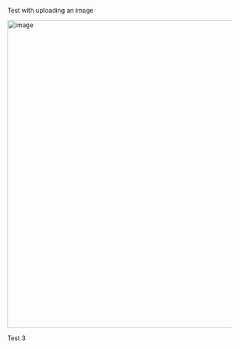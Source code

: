 Test with uploading an image

<img width="692" alt="image" src="https://user-images.githubusercontent.com/13207348/110680386-8a503a80-81a6-11eb-8be6-20d67a4f277a.png">

Test 3
